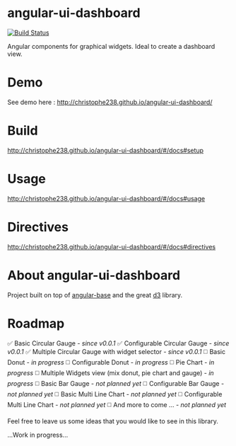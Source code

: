 # angular-ui-dashboard
[![Build Status](https://api.travis-ci.org/christophe238/angular-ui-dashboard.svg?branch=master)](https://api.travis-ci.org/christophe238/angular-ui-dashboard)

Angular components for graphical widgets. Ideal to create a dashboard view.

# Demo
See demo here : http://christophe238.github.io/angular-ui-dashboard/

# Build 
http://christophe238.github.io/angular-ui-dashboard/#/docs#setup

# Usage
http://christophe238.github.io/angular-ui-dashboard/#/docs#usage

# Directives
http://christophe238.github.io/angular-ui-dashboard/#/docs#directives

# About angular-ui-dashboard
Project built on top of [angular-base](https://github.com/christophe238/angular-base) and the great [d3](https://github.com/mbostock/d3) library. 

# Roadmap
:white_check_mark: Basic Circular Gauge - *since v0.0.1*
:white_check_mark: Configurable Circular Gauge - *since v0.0.1*
:white_check_mark: Multiple Circular Gauge with widget selector - *since v0.0.1*
:white_medium_square: Basic Donut - *in progress*
:white_medium_square: Configurable Donut - *in progress*
:white_medium_square: Pie Chart - *in progress*
:white_medium_square: Multiple Widgets view (mix donut, pie chart and gauge) - *in progress*
:white_medium_square: Basic Bar Gauge - *not planned yet*
:white_medium_square: Configurable Bar Gauge - *not planned yet*
:white_medium_square: Basic Multi Line Chart - *not planned yet*
:white_medium_square: Configurable Multi Line Chart - *not planned yet*
:white_medium_square: And more to come ... - *not planned yet*

Feel free to leave us some ideas that you would like to see in this library.

...Work in progress...
